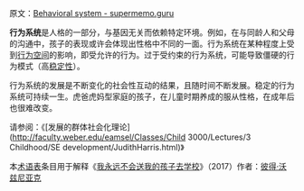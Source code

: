 原文：[Behavioral system - supermemo.guru](https://supermemo.guru/wiki/Behavioral_system)

**行为系统**是人格的一部分，与基因无关而依赖特定环境。例如，在与同龄人和父母的沟通中，孩子的表现或许会体现出性格中不同的一面。行为系统在某种程度上受到[行为空间](https://supermemo.guru/wiki/Behavioral_space)的影响，即受允许的行为。过于受约束的行为系统，可能导致僵硬的行为模式（高[稳定性](https://supermemo.guru/wiki/Stability)）。

行为系统的发展是不断变化的社会性互动的结果，且随时间不断发展。稳定的行为系统可持续一生。虎爸虎妈型家庭的孩子，在儿童时期养成的服从性格，在成年后也很难改变。

请参阅：《[发展的群体社会化理论](http://faculty.weber.edu/eamsel/Classes/Child 3000/Lectures/3 Childhood/SE development/JudithHarris.html)》

本[术语表](https://supermemo.guru/wiki/Glossary)条目用于解释《[我永远不会送我的孩子去学校](https://supermemo.guru/wiki/Problem_of_Schooling)》（2017）作者：[彼得·沃兹尼亚克](https://supermemo.guru/wiki/Piotr_Wozniak)